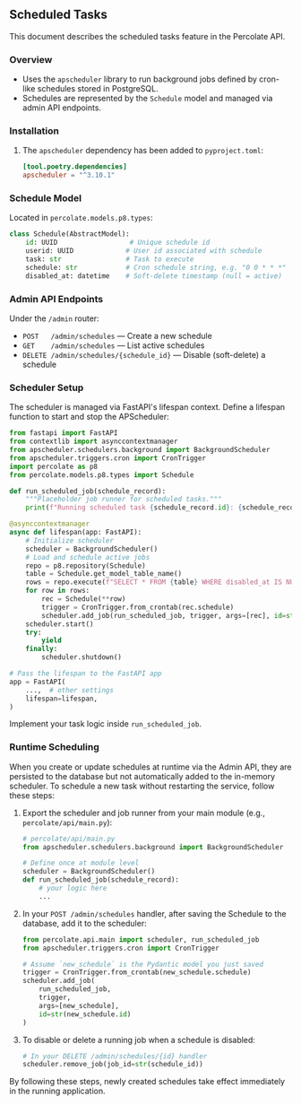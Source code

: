 ## Scheduled Tasks

This document describes the scheduled tasks feature in the Percolate API.

### Overview
- Uses the `apscheduler` library to run background jobs defined by cron-like schedules stored in PostgreSQL.
- Schedules are represented by the `Schedule` model and managed via admin API endpoints.

### Installation
1. The `apscheduler` dependency has been added to `pyproject.toml`:
   ```toml
   [tool.poetry.dependencies]
   apscheduler = "^3.10.1"
   ```

### Schedule Model
Located in `percolate.models.p8.types`:
```python
class Schedule(AbstractModel):
    id: UUID                  # Unique schedule id
    userid: UUID             # User id associated with schedule
    task: str                # Task to execute
    schedule: str            # Cron schedule string, e.g. "0 0 * * *"
    disabled_at: datetime    # Soft-delete timestamp (null = active)
```

### Admin API Endpoints
Under the `/admin` router:
- `POST   /admin/schedules` — Create a new schedule
- `GET    /admin/schedules` — List active schedules
- `DELETE /admin/schedules/{schedule_id}` — Disable (soft-delete) a schedule

### Scheduler Setup
The scheduler is managed via FastAPI's lifespan context. Define a lifespan function to start and stop the APScheduler:
```python
from fastapi import FastAPI
from contextlib import asynccontextmanager
from apscheduler.schedulers.background import BackgroundScheduler
from apscheduler.triggers.cron import CronTrigger
import percolate as p8
from percolate.models.p8.types import Schedule

def run_scheduled_job(schedule_record):
    """Placeholder job runner for scheduled tasks."""
    print(f"Running scheduled task {schedule_record.id}: {schedule_record.task}")

@asynccontextmanager
async def lifespan(app: FastAPI):
    # Initialize scheduler
    scheduler = BackgroundScheduler()
    # Load and schedule active jobs
    repo = p8.repository(Schedule)
    table = Schedule.get_model_table_name()
    rows = repo.execute(f"SELECT * FROM {table} WHERE disabled_at IS NULL")
    for row in rows:
        rec = Schedule(**row)
        trigger = CronTrigger.from_crontab(rec.schedule)
        scheduler.add_job(run_scheduled_job, trigger, args=[rec], id=str(rec.id))
    scheduler.start()
    try:
        yield
    finally:
        scheduler.shutdown()

# Pass the lifespan to the FastAPI app
app = FastAPI(
    ...,  # other settings
    lifespan=lifespan,
)
```

Implement your task logic inside `run_scheduled_job`.
  
### Runtime Scheduling
When you create or update schedules at runtime via the Admin API, they are persisted to the database but not automatically added to the in-memory scheduler. To schedule a new task without restarting the service, follow these steps:

1. Export the scheduler and job runner from your main module (e.g., `percolate/api/main.py`):
   ```python
   # percolate/api/main.py
   from apscheduler.schedulers.background import BackgroundScheduler

   # Define once at module level
   scheduler = BackgroundScheduler()
   def run_scheduled_job(schedule_record):
       # your logic here
       ...
   ```

2. In your `POST /admin/schedules` handler, after saving the Schedule to the database, add it to the scheduler:
   ```python
   from percolate.api.main import scheduler, run_scheduled_job
   from apscheduler.triggers.cron import CronTrigger

   # Assume `new_schedule` is the Pydantic model you just saved
   trigger = CronTrigger.from_crontab(new_schedule.schedule)
   scheduler.add_job(
       run_scheduled_job,
       trigger,
       args=[new_schedule],
       id=str(new_schedule.id)
   )
   ```

3. To disable or delete a running job when a schedule is disabled:
   ```python
   # In your DELETE /admin/schedules/{id} handler
   scheduler.remove_job(job_id=str(schedule_id))
   ```

By following these steps, newly created schedules take effect immediately in the running application. 